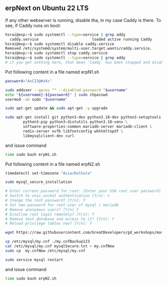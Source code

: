 ## erpNext on Ubuntu 22 LTS

If any other webserver is running, disable tha, in my case Caddy is there. To see, if Caddy runs on boot:

```sh
hsrai@exp:~$ sudo systemctl --type=service | grep addy
  caddy.service                        loaded active running Caddy
hsrai@exp:~$ sudo systemctl disable caddy.service
Removed /etc/systemd/system/multi-user.target.wants/caddy.service.
hsrai@exp:~$ sudo systemctl stop caddy.service
hsrai@exp:~$ sudo systemctl --type=service | grep addy
# if you get nothing here, that mean `Caddy` has been stopped and disabled. If you need, you may start it manually.
```

Put following content in a file named erpN1.sh

```sh
password="AxC23@#aXc"

sudo adduser --gecos "" --disabled-password "$username"
echo "${username}:${password}" | sudo chpasswd
usermod -aG sudo "$username"

sudo apt-get update && sudo apt-get -y upgrade

sudo apt-get install git python3-dev python3.10-dev python3-setuptools \
        python3-pip python3-distutils python3.10-venv \
        software-properties-common mariadb-server mariadb-client \
        redis-server xvfb libfontconfig wkhtmltopdf \
        libmysqlclient-dev curl
```

and issue command

```sh
time sudo bash erpN1.sh
```

Put following content in a file named erpN2.sh

```sh
timedatectl set-timezone "Asia/Kolkata"

sudo mysql_secure_installation

# Enter current password for root: (Enter your SSH root user password)
# Switch to unix_socket authentication [Y/n]: n
# Change the root password? [Y/n]: Y
# Set new password for root user of mysql / mariadb
# Remove anonymous users? [Y/n] Y
# Disallow root login remotely? [Y/n]: Y
# Remove test database and access to it? [Y/n]: Y
# Reload privilege tables now? [Y/n]: Y

wget https://raw.githubusercontent.com/GreatDevelopers/gd_workshops/master/mysqlSecure.txt

cp /etc/mysql/my.cnf ./my.cnfBackup123
cat /etc/mysql/my.cnf mysqlSecure.txt > my.cnfNew
sudo cp  my.cnfNew /etc/mysql/my.cnf

sudo service mysql restart
```

and issue command

```sh
time sudo bash erpN2.sh
```
